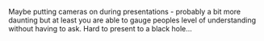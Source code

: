 Maybe putting cameras on during presentations - probably a bit more daunting but at least you are able to gauge peoples level of understanding without having to ask. Hard to present to a black hole...



